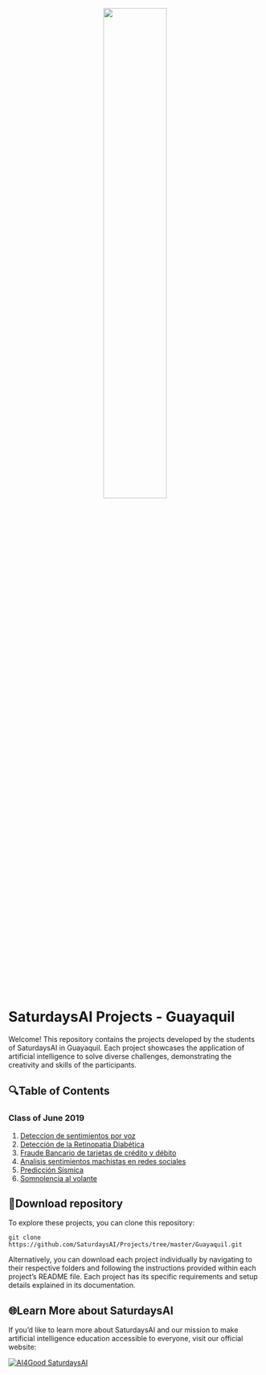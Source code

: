 <p align="center"><img width="50%" src="https://saturdaysai.github.io/saturdaysai/images/logo.png" /></p>

# SaturdaysAI Projects - Guayaquil

Welcome! This repository contains the projects developed by the students of SaturdaysAI in Guayaquil. Each project showcases the application of artificial intelligence to solve diverse challenges, demonstrating the creativity and skills of the participants.

## 🔍Table of Contents

### Class of June 2019
1) [Deteccion de sentimientos por voz](https://github.com/SaturdaysAI/Projects/tree/master/Guayaquil/Detecci%C3%B3n%20sentimientos%20por%20voz)
2) [Detección de la Retinopatia Diabética](https://github.com/SaturdaysAI/Projects/tree/master/Guayaquil/Diabetes)
3) [Fraude Bancario de tarjetas de crédito y débito](https://github.com/soriaster/fraude_bancario)
4) [Analisis sentimientos machistas en redes sociales](https://github.com/SaturdaysAI/Projects/tree/master/Guayaquil/Machismo_Socialmedia)
5) [Predicción Sísmica](https://github.com/SaturdaysAI/Projects/tree/master/Guayaquil/Sismos)
6) [Somnolencia al volante](https://github.com/SaturdaysAI/Projects/tree/master/Guayaquil/SomnoDriver)

## 💾Download repository

To explore these projects, you can clone this repository:
```
git clone https://github.com/SaturdaysAI/Projects/tree/master/Guayaquil.git
```
Alternatively, you can download each project individually by navigating to their respective folders and following the instructions provided within each project’s README file.
Each project has its specific requirements and setup details explained in its documentation.

## 🌐Learn More about SaturdaysAI

If you’d like to learn more about SaturdaysAI and our mission to make artificial intelligence education accessible to everyone, visit our official website:

[![AI4Good SaturdaysAI](https://img.shields.io/badge/AI4Good-SaturdaysAI-orange)](https://saturdays.ai/)
